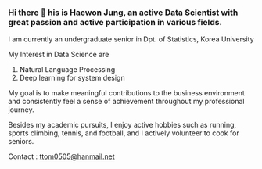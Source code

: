 ### Hi there 👋 his is Haewon Jung, an active Data Scientist with great passion and active participation in various fields.
I am currently an undergraduate senior in Dpt. of Statistics, Korea University

My Interest in Data Science are

1. Natural Language Processing
2. Deep learning for system design

My goal is to make meaningful contributions to the business environment and consistently feel a sense of achievement throughout my professional journey.

Besides my academic pursuits, I enjoy active hobbies such as running, sports climbing, tennis, and football, and I actively volunteer to cook for seniors.

Contact : ttom0505@hanmail.net
